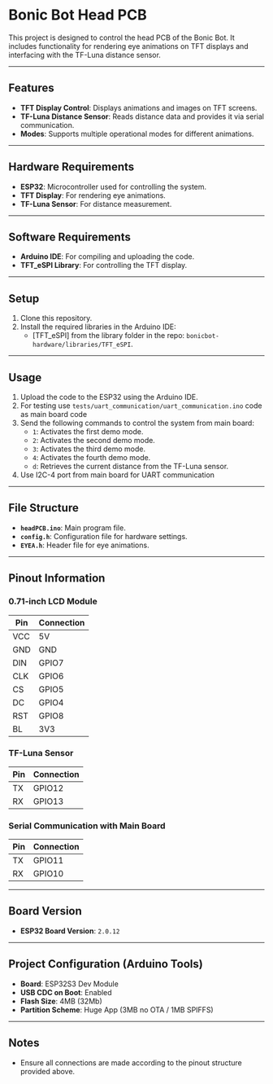 # Bonic Bot Head PCB

This project is designed to control the head PCB of the Bonic Bot. It includes functionality for rendering eye animations on TFT displays and interfacing with the TF-Luna distance sensor.

---

## Features

- **TFT Display Control**: Displays animations and images on TFT screens.
- **TF-Luna Distance Sensor**: Reads distance data and provides it via serial communication.
- **Modes**: Supports multiple operational modes for different animations.

---

## Hardware Requirements

- **ESP32**: Microcontroller used for controlling the system.
- **TFT Display**: For rendering eye animations.
- **TF-Luna Sensor**: For distance measurement.

---

## Software Requirements

- **Arduino IDE**: For compiling and uploading the code.
- **TFT_eSPI Library**: For controlling the TFT display.

---

## Setup

1. Clone this repository.
2. Install the required libraries in the Arduino IDE:
   - [TFT_eSPI] from the library folder in the repo: `bonicbot-hardware/libraries/TFT_eSPI`.


---

## Usage

1. Upload the code to the ESP32 using the Arduino IDE.
2. For testing use `tests/uart_communication/uart_communication.ino` code as main board code
3. Send the following commands to control the system from main board:
   - `1`: Activates the first demo mode.
   - `2`: Activates the second demo mode.
   - `3`: Activates the third demo mode.
   - `4`: Activates the fourth demo mode.
   - `d`: Retrieves the current distance from the TF-Luna sensor.
4. Use I2C-4 port from main board for UART communication
---

## File Structure

- **`headPCB.ino`**: Main program file.
- **`config.h`**: Configuration file for hardware settings.
- **`EYEA.h`**: Header file for eye animations.

---

## Pinout Information

### **0.71-inch LCD Module**
| Pin | Connection |
|-----|------------|
| VCC | 5V         |
| GND | GND        |
| DIN | GPIO7      |
| CLK | GPIO6      |
| CS  | GPIO5      |
| DC  | GPIO4      |
| RST | GPIO8      |
| BL  | 3V3        |

### **TF-Luna Sensor**
| Pin | Connection |
|-----|------------|
| TX  | GPIO12     |
| RX  | GPIO13     |

### **Serial Communication with Main Board**
| Pin | Connection |
|-----|------------|
| TX  | GPIO11     |
| RX  | GPIO10     |

---

## Board Version

- **ESP32 Board Version**: `2.0.12`

---

## Project Configuration (Arduino Tools)

- **Board**: ESP32S3 Dev Module
- **USB CDC on Boot**: Enabled
- **Flash Size**: 4MB (32Mb)
- **Partition Scheme**: Huge App (3MB no OTA / 1MB SPIFFS)

---

## Notes

- Ensure all connections are made according to the pinout structure provided above.